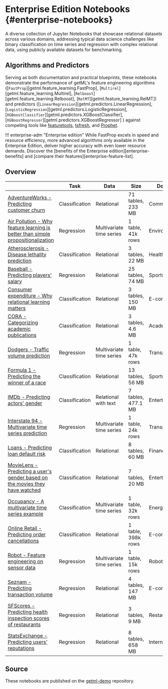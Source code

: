 # Enterprise Edition Notebooks {#enterprise-notebooks}

A diverse collection of Jupyter Notebooks that showcase relational datasets across various domains, addressing typical data science challenges like binary classification on time series and regression with complex relational data, using publicly available datasets for benchmarking. 

## Algorithms and Predictors 
Serving as both documentation and practical blueprints, these notebooks demonstrate the performance of getML's feature engineering algorithms ([`FastProp`][getml.feature_learning.FastProp], [`Multirel`][getml.feature_learning.Multirel], [`Relboost`][getml.feature_learning.Relboost], [`RelMT`][getml.feature_learning.RelMT]) and predictors ([`LinearRegression`][getml.predictors.LinearRegression], [`LogisticRegression`][getml.predictors.LogisticRegression], [`XGBoostClassifier`][getml.predictors.XGBoostClassifier], [`XGBoostRegressor`][getml.predictors.XGBoostRegressor] ) against competing tools like [featuretools](https://www.featuretools.com), [tsfresh](https://tsfresh.readthedocs.io/en/latest/), and [Prophet](https://facebook.github.io/prophet/). 

!!! enterprise-adm "Enterprise edition"
    While FastProp excels in speed and resource efficiency, more advanced algorithms only available in the Enterprise Edition, deliver higher accuracy with even lower resource demands.
    Discover the [benefits of the Enterprise edition][enterprise-benefits] and [compare their features][enterprise-feature-list].

## Overview

|                                                               | Task           | Data                     | Size               | Domain         |
| ------------------------------------------------------------- | -------------- | ------------------------ | ------------------ | -------------- |
| [AdventureWorks - Predicting customer churn](adventure_works.ipynb) | Classification | Relational               | 71 tables, 233 MB  | Commerce       |
| [Air Pollution - Why feature learning is better than simple propositionalization](air_pollution.ipynb) | Regression     | Multivariate time series | 1 table, 41k rows  | Environment    |
| [Atherosclerosis - Disease lethality prediction](atherosclerosis.ipynb) | Classification | Relational               | 3 tables, 22 MB    | Health         |
| [Baseball - Predicting players' salary](baseball.ipynb) | Regression     | Relational               | 25 tables, 74 MB   | Sports         |
| [Consumer expenditure - Why relational learning matters](consumer_expenditures.ipynb) | Classification | Relational               | 3 tables, 150 MB   | E-commerce     |
| [CORA - Categorizing academic publications](cora.ipynb) | Classification | Relational               | 3 tables, 4.6 MB   | Academia       |
| [Dodgers - Traffic volume prediction](dodgers.ipynb) | Regression     | Multivariate time series | 1 table, 47k rows  | Transportation |
| [Formula 1 - Predicting the winner of a race](formula1.ipynb) | Classification | Relational               | 13 tables, 56 MB   | Sports         |
| [IMDb - Predicting actors' gender](imdb.ipynb) | Classification | Relational with text     | 7 tables, 477.1 MB | Entertainment  |
| [Interstate 94 - Multivariate time series prediction](interstate94.ipynb) | Regression     | Multivariate time series | 1 table, 24k rows  | Transportation |
| [Loans - Predicting loan default risk](loans.ipynb) | Classification | Relational               | 8 tables, 60 MB    | Financial      |
| [MovieLens - Predicting a user's gender based on the movies they have watched](movie_lens.ipynb) | Classification | Relational               | 7 tables, 20 MB    | Entertainment  |
| [Occupancy - A multivariate time series example](occupancy.ipynb) | Classification | Multivariate time series | 1 table, 32k rows  | Energy         |
| [Online Retail - Predicting order cancellations](online_retail.ipynb) | Classification | Relational               | 1 table, 398k rows | E-commerce     |
| [Robot - Feature engineering on sensor data](robot.ipynb) | Regression     | Multivariate time series | 1 table, 15k rows  | Robotics       |
| [Seznam - Predicting transaction volume](seznam.ipynb) | Regression     | Relational               | 4 tables, 147 MB   | E-commerce     |
| [SFScores - Predicting health inspection scores of restaurants](sfscores.ipynb) | Regression     | Relational               | 3 tables, 9 MB     | Restaurants    |
| [StatsExchange - Predicting users' reputations](stats.ipynb) | Regression     | Relational               | 8 tables, 658 MB   | Internet       |

## Source

These notebooks are published on the [getml-demo](https://github.com/getml/getml-demo) repository.